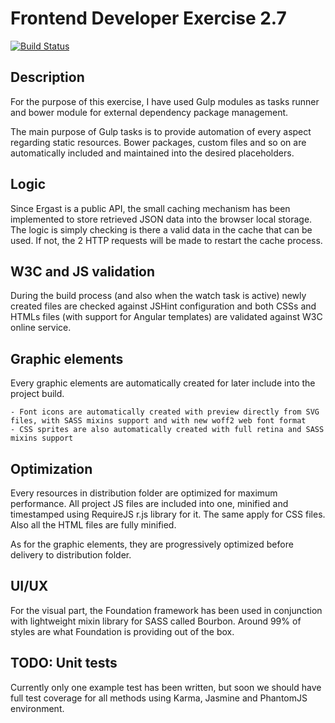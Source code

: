 # Frontend Developer Exercise 2.7

[![Build Status](https://travis-ci.org/Bane-Maksin/Frontend-Developer-Exercise.svg?branch=master)](https://travis-ci.org/Bane-Maksin/Frontend-Developer-Exercise)

## Description

For the purpose of this exercise, I have used Gulp modules as tasks runner and bower module for external dependency package management.

The main purpose of Gulp tasks is to provide automation of every aspect regarding static resources. Bower packages, custom files and so on are automatically included and maintained into the desired placeholders.

## Logic
Since Ergast is a public API, the small caching mechanism has been implemented to store retrieved JSON data into the browser local storage. The logic is simply checking is there a valid data in the cache that can be used. If not, the 2 HTTP requests will be made to restart the cache process.

## W3C and JS validation
During the build process (and also when the watch task is active) newly created files are checked against JSHint configuration and both CSSs and HTMLs files (with support for Angular templates) are validated against W3C online service.

## Graphic elements
Every graphic elements are automatically created for later include into the project build.

	- Font icons are automatically created with preview directly from SVG files, with SASS mixins support and with new woff2 web font format
	- CSS sprites are also automatically created with full retina and SASS mixins support

## Optimization
Every resources in distribution folder are optimized for maximum performance. All project JS files are included into one, minified and timestamped using RequireJS r.js library for it. The same apply for CSS files. Also all the HTML files are fully minified.

 As for the graphic elements, they are progressively optimized before delivery to distribution folder.

## UI/UX
For the visual part, the Foundation framework has been used in conjunction with lightweight mixin library for SASS called Bourbon. Around 99% of styles are what Foundation is providing out of the box.

## TODO: Unit tests
Currently only one example test has been written, but soon we should have full test coverage for all methods using Karma, Jasmine and PhantomJS environment.
